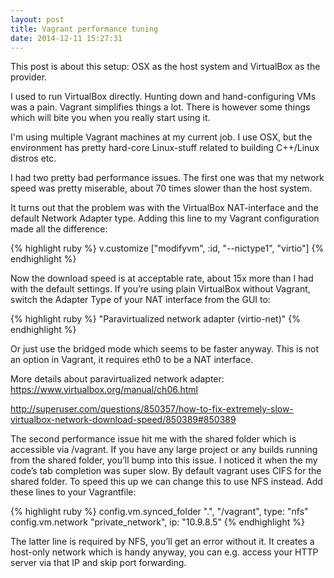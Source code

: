 ```yaml
---
layout: post
title: Vagrant performance tuning
date: 2014-12-11 15:27:31
---
```


This post is about this setup: OSX as the host system and VirtualBox as the
provider.

I used to run VirtualBox directly. Hunting down and hand-configuring VMs was a
pain. Vagrant simplifies things a lot. There is however some things which will
bite you when you really start using it.

I'm using multiple Vagrant machines at my current job. I use OSX, but the
environment has pretty hard-core Linux-stuff related to building C++/Linux
distros etc.

I had two pretty bad performance issues. The first one was that my network speed
was pretty miserable, about 70 times slower than the host system.

It turns out that the problem was with the VirtualBox NAT-interface and
the default Network Adapter type. Adding this line to my Vagrant configuration
made all the difference:

{% highlight ruby %}
    v.customize ["modifyvm", :id, "--nictype1", "virtio"]
{% endhighlight %}

Now the download speed is at acceptable rate, about 15x more than I had with
the default settings. If you’re using plain VirtualBox without Vagrant, switch
the Adapter Type of your NAT interface from the GUI to:

{% highlight ruby %}
"Paravirtualized network adapter (virtio-net)"
{% endhighlight %}

Or just use the bridged mode which seems to be faster anyway. This is not an
option in Vagrant, it requires eth0 to be a NAT interface.

More details about paravirtualized network adapter: https://www.virtualbox.org/manual/ch06.html

http://superuser.com/questions/850357/how-to-fix-extremely-slow-virtualbox-network-download-speed/850389#850389

The second performance issue hit me with the shared folder which is accessible
via /vagrant. If you have any large project or any builds running from the
shared folder, you’ll bump into this issue. I noticed it when the my code’s
tab completion was super slow. By default vagrant uses CIFS for the shared
folder. To speed this up we can change this to use NFS instead. Add these
lines to your Vagrantfile:

{% highlight ruby %}
config.vm.synced_folder ".", "/vagrant", type: "nfs"
config.vm.network "private_network", ip: "10.9.8.5"
{% endhighlight %}

The latter line is required by NFS, you’ll get an error without it. It creates
a host-only network which is handy anyway, you can e.g. access your HTTP server
via that IP and skip port forwarding.
